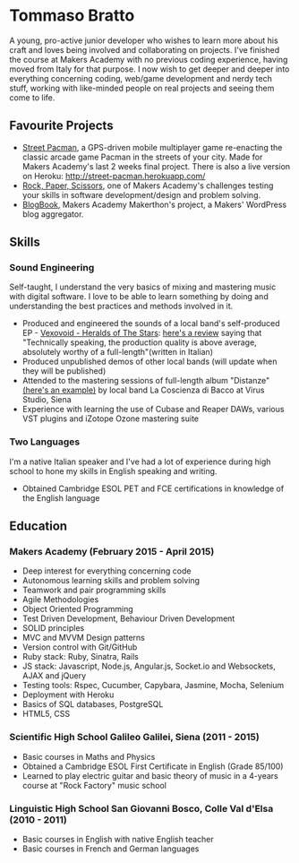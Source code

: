 # Tommaso Bratto

A young, pro-active junior developer who wishes to learn more about his craft and loves being involved and collaborating on projects. I've finished the course at Makers Academy with no previous coding experience, having moved from Italy for that purpose.
I now wish to get deeper and deeper into everything concerning coding, web/game development and nerdy tech stuff, working with like-minded people on real projects and seeing them come to life.

## Favourite Projects

- [Street Pacman](https://github.com/tommasobratto/pacman-clientside), a GPS-driven mobile multiplayer game re-enacting the classic arcade game Pacman in the streets of your city. Made for Makers Academy's last 2 weeks final project. There is also a live version on Heroku: http://street-pacman.herokuapp.com/
- [Rock, Paper, Scissors](https://github.com/tommasobratto/rock_paper_scissors-challenge), one of Makers Academy's challenges testing your skills in software development/design and problem solving.
- [BlogBook](https://github.com/GruntingUnicorns/blogbook), Makers Academy Makerthon's project, a Makers' WordPress blog aggregator.

## Skills

### Sound Engineering

Self-taught, I understand the very basics of mixing and mastering music with digital software. I love to be able to learn something by doing and understanding the best practices and methods involved in it.

- Produced and engineered the sounds of a local band's self-produced EP - [Vexovoid - Heralds of The Stars](https://www.youtube.com/watch?v=VOzcgVoXehI): [here's a review](http://www.rockandmetalinmyblood.com/recensioni/VEXOVOID---Heralds-of-the-Stars/2014---Indipendent/2116/) saying that "Technically speaking, the production quality is above average, absolutely worthy of a full-length"(written in Italian)
- Produced unpublished demos of other local bands (will update when they will be published)
- Attended to the mastering sessions of full-length album "Distanze" [(here's an example)](https://www.youtube.com/watch?v=4IFdkGaWHwI) by local band La Coscienza di Bacco at Virus Studio, Siena
- Experience with learning the use of Cubase and Reaper DAWs, various VST plugins and iZotope Ozone mastering suite

### Two Languages

I'm a native Italian speaker and I've had a lot of experience during high school to hone my skills in English speaking and writing.

- Obtained Cambridge ESOL PET and FCE certifications in knowledge of the English language

## Education

### Makers Academy (February 2015 - April 2015)

- Deep interest for everything concerning code
- Autonomous learning skills and problem solving
- Teamwork and pair programming skills
- Agile Methodologies
- Object Oriented Programming
- Test Driven Development, Behaviour Driven Development
- SOLID principles
- MVC and MVVM Design patterns
- Version control with Git/GitHub
- Ruby stack: Ruby, Sinatra, Rails
- JS stack: Javascript, Node.js, Angular.js, Socket.io and Websockets, AJAX and jQuery
- Testing tools: Rspec, Cucumber, Capybara, Jasmine, Mocha, Selenium
- Deployment with Heroku
- Basics of SQL databases, PostgreSQL
- HTML5, CSS

### Scientific High School Galileo Galilei, Siena (2011 - 2015)

- Basic courses in Maths and Physics
- Obtained a Cambridge ESOL First Certificate in English (Grade 85/100)
- Learned to play electric guitar and basic theory of music in a 4-years course at "Rock Factory" music school

### Linguistic High School San Giovanni Bosco, Colle Val d'Elsa (2010 - 2011)

- Basic courses in English with native English teacher
- Basic courses in French and German languages
